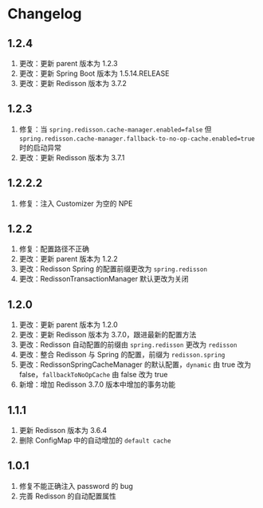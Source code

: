 # Changelog

## 1.2.4 
1. 更改：更新 parent 版本为 1.2.3
2. 更改：更新 Spring Boot 版本为 1.5.14.RELEASE
3. 更改：更新 Redisson 版本为 3.7.2

## 1.2.3
1. 修复：当 `spring.redisson.cache-manager.enabled=false` 但 `spring.redisson.cache-manager.fallback-to-no-op-cache.enabled=true` 时的启动异常 
2. 更改：更新 Redisson 版本为 3.7.1

## 1.2.2.2
1. 修复：注入 Customizer 为空的 NPE

## 1.2.2
1. 修复：配置路径不正确
1. 更改：更新 parent 版本为 1.2.2
2. 更改：Redisson Spring 的配置前缀更改为 `spring.redisson`
3. 更改：RedissonTransactionManager 默认更改为关闭

## 1.2.0
1. 更改：更新 parent 版本为 1.2.0
2. 更改：更新 Redisson 版本为 3.7.0，跟进最新的配置方法
3. 更改：Redisson 自动配置的前缀由 `spring.redisson` 更改为 `redisson`
4. 更改：整合 Redisson 与 Spring 的配置，前缀为 `redisson.spring`
5. 更改：RedissonSpringCacheManager 的默认配置，`dynamic` 由 true 改为 false，`fallbackToNoOpCache` 由 false 改为 true
6. 新增：增加 Redisson 3.7.0 版本中增加的事务功能

## 1.1.1
1. 更新 Redisson 版本为 3.6.4
2. 删除 ConfigMap 中的自动增加的 `default cache`

## 1.0.1
1. 修复不能正确注入 password 的 bug
2. 完善 Redisson 的自动配置属性